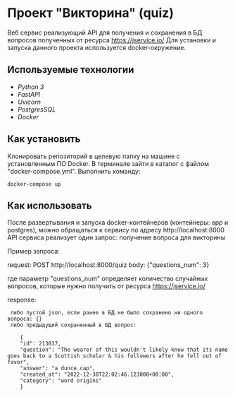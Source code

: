 # Проект "Викторина" (quiz)

Веб сервис реализующий API для получения и сохранения в БД вопросов полученных от ресурса https://jservice.io/
Для установки и запуска данного проекта используется docker-окружение.

## Используемые технологии
- _Python 3_
- _FastAPI_
- _Uvicorn_
- _PostgresSQL_
- _Docker_

## Как установить
Клонировать репозиторий в целевую папку на машине с установленным ПО Docker.
В терминале зайти в каталог с файлом "docker-compose.yml". Выполнить команду:
```
docker-compose up
```
## Как использовать
После развертывания и запуска docker-контейнеров (контейнеры: app и postgres), можно обращаться к сервису по адресу http://localhost:8000
API cервиса реализует один запрос: получение вопроса для викторины

Пример запроса:

  request: POST http://localhost:8000/quiz    body: {"questions_num": 3}
  
  где параметр "questions_num" определяет количество случайных вопросов, которые нужно получить от ресурса https://jservice.io/
  
  response:
  
     либо пустой json, если ранее в БД не было сохранено ни одного вопроса: {}
     либо предыдущий сохраненный в БД вопрос:
     
        {
        "id": 213037,
        "question": "The wearer of this wouldn't likely know that its name goes back to a Scottish scholar & his followers after he fell out of favor",
        "answer": "a dunce cap",
        "created_at": "2022-12-30T22:02:46.123000+00:00",
        "category": "word origins"
        }






